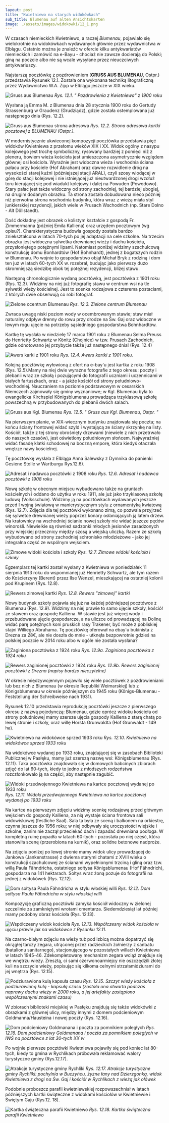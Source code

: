 ```yaml
---
layout: post
title: "Kwietniewo na starych widokówkach"
sub_title: Blumenau auf alten Ansichtskarten
image: ./assets/images/widokowki/12_1.png
---
```


W czasach niemieckich Kwietniewo, a raczej *Blumenau*, pojawiało się wielokrotnie na widokówkach wydawanych głównie przez wydawnictwa w Elblągu. Ostatnio można je znaleźć w ofercie kilku antykwariatów niemieckich i zamówić na e-Bayu - chociaż nie zawsze docierają do Polski; giną na poczcie albo nie są wcale wysyłane przez nieuczciwych antykwariuszy.


Najstarszą pocztówkę z pozdrowieniem (**GRUSS AUS BLUMENAU**, Ostpr.) przedstawia Rysunek 12.1. Została ona wykonana techniką litograficzną przez Wydawnictwo W.A. Zipp w Elblągu jeszcze w XIX wieku.

![Gruss aus Blumenau](/assets/images/widokowki/12_1.png)
*Rys. 12.1. " Pozdrowienia z Kwietniewa" z 1900 roku*

Wysłana ją Emma M. z Blumenau dnia 28 stycznia 1900 roku do Gertudy Strassenburg w Graudenz (Grudziądz), gdzie została ostemplowana już następnego dnia (Rys. 12.2).

![Gruss aus Blumenau strona adresowa](/assets/images/widokowki/12_2.png)
*Rys. 12.2. Strona adresowa kartki pocztowej z BLUMENAU (Ostpr.).*

W modernistycznie ukwieconej kompozycji pocztówka przedstawia pięć widoków Kwietniewa z przełomu wieków XIX i XX. Widok ogólny z nasypu kolejowego jest trochę symboliczny, rysowany bardziej z pomięci niż z pleneru, bowiem wieża kościoła jest umieszczona asymetrycznie względem głównej osi kościoła. Wyraźnie jest widoczna wieża i wschodnia ściana pałacu przy kościele (Hof Abraham) oraz dawne rozwidlenie dróg na wysokości starej kuźni (późniejszej stacji ARAL), czyli szosy wiodącej w górę do stacji kolejowej i nie istniejącej już nieutwardzonej drogi wzdłuż toru kierującej się pod wiadukt kolejowy i dalej na Powuden (Powodowo). Stary pałac jest także widoczny od strony zachodniej, tej bardziej ubogiej, na drugim dodanym obrazku. Ta strona została dobudowana nieco później niż pierwotna strona wschodnia budynku, która wraz z wieżą miała styl junkierskiej rezydencji, jakich wiele w Prusach Wschodnich (np. Stare Dolno - Alt Döllstaedt).

Dość dokładny jest obrazek o kolistym kształcie z gospodą Fr. Zimmermanna (później Emila Kalliena) oraz urzędem pocztowym (wg opisu?). Charakterystyczna budowla gospody została bardzo zniekształcona w latach 70-tych po jej adaptacji na cele szkolne. Na trzecim obrazku jest widoczna sylwetka drewnianej wieży i dachu kościoła, przysłoniętego potężnymi lipami. Natomiast poniżej widzimy szachulcową konstrukcję domu Bonhardtów (Hof Bohnhardt), jednej z bogatszych rodzin w Blumenau. Po wojnie to gospodarstwo objął Michał Bryk z rodziną i dom ten już w latach 60-tych XX w. rozebrał, budując jako pierwszy dużo skromniejszą siedzibę obok tej potężnej rezydencji, bliżej stawu.

Następną chronologicznie wydaną pocztówką, jest pocztówka z 1901 roku (Rys. 12.3). Widzimy na niej już fotografię stawu w centrum wsi na tle sylwetki wieży kościelnej. Jest to scenka rodzajowa z czterema postaciami, z których dwie obserwują co robi fotograf.

![Zielone ccentrum Blumenau](/assets/images/widokowki/12_3.png)
*Rys. 12.3. Zielone centrum Blumenau*

Zwraca uwagę niski poziom wody w ocembrowanym stawie; staw miał naturalny odpływ drenny do rowu przy drodze na Św. Gaj oraz widoczne w lewym rogu ujęcie na potrzeby sąsiedniego gospodarstwa Bohnhardtów.

Kartkę tę wysłała w niedzielę 17 marca 1901 roku z Blumenau Selma Preuss do Henrietty Schwartz w Könitz (Chojnice) w tzw. Prusach Zachodnich, gdzie odnotowano jej przybycie także już następnego dnia! (Rys. 12.4)

![Awers karki z 1901 roku](/assets/images/widokowki/12_4.png)
*Rys. 12.4. Awers kartki z 1901 roku.*

Kolejną pocztówkę wyłowioną z ofert na e-bay'u jest kartka z roku 1908 (Rys. 12.5).Mamy na niej dwie wyraźne fotografie z tego okresu: poczty i plebanii wraz ze szkołą i pozującymi do fotografii uczniami i uczennicami w białych fartuszkach, oraz - a jakże kościół od strony południowo-wschodniej. Nauczaniem na poziomie podstawowym w cesarskich Niemczech zajmowały się gminy wyznaniowe; w Kgl. Blumenau była to ewangelicka Kirchspiel Königsblumenau prowadząca trzyklasową szkołę powszechną w przybudowanych do plebanii dwóch salach.

![Gruss aus Kgl. Blumenau](/assets/images/widokowki/12_5.png)
*Rys. 12.5. " Gruss aus Kgl. Blumenau, Ostpr. "*

Na pierwszym planie, w XIX-wiecznym budynku znajdowała się poczta; na końcu ściany frontowej widać szyld i wystającą ze ściany skrzynkę na listy. Kościół, także z tej strony obrośnięty drzewami (niewiele z nich przetrwało do naszych czasów), jest oświetlony południowym słońcem. Najwyraźniej widać fasadę klatki schodowej na boczną emporę, która kiedyś otaczała wnętrze nawy kościelnej.

Tę pocztówkę wysłała z Elbląga Anna Salewsky z Dymnika do panienki Gesiene Stolle w Wartburgu Rys.12.6).

![Adresat i nadawca pocztówki z 1908 roku](/assets/images/widokowki/12_6.png)
*Rys. 12.6. Adresat i nadawca pocztówki z 1908 roku*

Nową szkołę w obecnym miejscu wybudowano także na gruntach kościelnych i oddano do użytku w roku 1911, ale już jako trzyklasową szkołę ludową (Volksschule). Widzimy ją na pocztówkach wydawanych jeszcze przed I wojną światową w manierystycznym stylu z ornamentyką kwiatową (Rys. 12.7). Zdjęcia dla tej pocztówki wykonano zimą, co pozwala przyjrzeć się sylwetce drewnianej wieży poprzez konary osłaniających ją latem drzew. Na kratownicy na wschodniej ścianie nowej szkoły nie widać jeszcze pędów winorośli. Niewielkie są również sadzonki młodych jesionów zasadzonych przy wiejskiej przecznicy między szosą a wiejską uliczką. Razem ze szkołą wybudowano od strony zachodniej schronisko młodzieżowe - jako jej integralna część ze wspólnym wejściem.


![Zimowe widoki kościoła i szkoły](/assets/images/widokowki/12_7.png)
*Rys. 12.7. Zimowe widoki kościoła i szkoły*

Egzemplarz tej kartki został wysłany z Kwietniewa w poniedziałek 11 sierpnia 1913 roku do wspomnianej już Henrietty Schwartz, ale tym razem do Kościerzyny (Berent) przez Ilse Wenzel, mieszkającej na ostatniej kolonii pod Krupinem (Rys. 12.8).

![Rewers zimowej kartki](/assets/images/widokowki/12_8.png)
*Rys. 12.8. Rewers "zimowej" kartki*

Nowy budynek szkoły pojawia się już na każdej późniejszej pocztówce z Blumenau (Rys. 12.9). Widzimy na niej prawie to samo ujęcie szkoły, kościół ze stawem oraz gospodę Kalliena. W stawie jest już więcej wody i przebudowane ujęcie gospodarcze, a na uliczce od prowadzącej na Dolinę widać parę potężnych koni pruskich rasy Trakener, być może z pobliskiej stajni Williego Abrahama. Tę pocztówkę oferował na ebay'u bukinista z Drezna za 28€, ale nie doszła do mnie - utknęła bezpowrotnie gdzieś na polskiej poczcie w 2014 roku albo w ogóle nie została wysłana?

![Zaginiona pocztówka z 1924 roku](/assets/images/widokowki/12_9a.png)
*Rys. 12.9a. Zaginiona pocztówka z 1924 roku*

![Rewers zaginionej pocztówki z 1924 roku](/assets/images/widokowki/12_9b.png)
*Rys. 12.9b. Rewers zaginionej pocztówki z Drezna (napisy bardzo nieczytelne)*

W okresie międzywojennym pojawiło się wiele pocztówek z pozdrowieniami lub bez nich z Blumenau (w okresie Republiki Weimarskiej) lub z Königsblumenau w okresie późniejszym do 1945 roku (Königs-Blumenau - Feststellung der Schreibweise nach 1931).

Rysunek 12.10 przedstawia reprodukcję pocztówki jeszcze z pierwszego okresu z nazwą pojedynczą: Blumenau, gdzie oprócz widoku kościoła od strony południowej mamy szersze ujęcia gospody Kalliena z starą chatą po lewej stronie i szkoły, oraz willę Horsta Grunwaldta (Hof Grunwaldt - 149 ha).

![Kwietniewo na widokówce sprzed 1933 roku](/assets/images/widokowki/12_10.png)
*Rys. 12.10. Kwietniewo na widokówce sprzed 1933 roku*

Na widokówce wydanej po 1933 roku, znajdującej się w zasobach Biblioteki Publicznej w Pasłęku, mamy już szerszą nazwę wsi: Königsblumenau (Rys. 12.11). Taka pocztówka znajdowała się w domowych babcinych zbiorach zdjęć do lat 60-tych, kiedy to jedno z młodszych rodzeństwa rozczłonkowało ją na części, aby następnie zagubić.

![Widoki przedwojennego Kwietniewa na kartce pocztowej wydanej po 1933 roku](/assets/images/widokowki/12_11.png)
*Rys. 12.11. Widoki przedwojennego Kwietniewa na kartce pocztowej wydanej po 1933 roku*

Na kartce na pierwszym zdjęciu widzimy scenkę rodzajową przed głównym wejściem do gospody Kalliena, za nią wystaje ściana frontowa sali widowiskowej (festliche Saal). Sala ta była ze sceną i balkonem na orkiestrę, czynna jeszcze do 1956 roku; w niej odbywały się uroczystości wiejskie i szkolne, zanim nie zaczął przeciekać dach i zapadać drewniana podłoga. W kompletną ruinę popadła w latach 60-tych - pozostała po niej część, która stanowiła scenę (przerobiona na kurnik), oraz solidne betonowe nadproże.

 Na zdjęciu poniżej po lewej stronie mamy widok ulicy prowadzącej do Jankowa (Jankenstrasse) z dwiema starymi chatami z XVIII wieku o konstrukcji szachulcowej ze ścianami wypełnionymi trzciną i gliną oraz tzw. willą Paula Fähndricha, ostatniego sołtysa Königsblumenau (Hof Fähndrich), gospodarza na 141 hektarach. Sołtys wraz żoną pozuje do fotografii na jednej z widokówek (Rys. 12.12).

![Dom sołtysa Paula Fähndricha w stylu włoskiej willi](/assets/images/widokowki/12_12.png)
*Rys. 12.12. Dom sołtysa Paula Fähndricha w stylu włoskiej willi*

Kompozycję graficzną pocztówki zamyka kościół widoczny w zielonej szczelinie za zamkniętymi wrotami cmentarza. Siedemdziesiąt lat później mamy podobny obraz kościoła (Rys. 12.13).

![Współczesny widok kościoła](/assets/images/widokowki/12_13.png)
*Rys. 12.13. Współczesny widok kościoła w ujęciu prawie jak na widokówce z Rysunku 12.11.*

Na czarno-białym zdjęciu na wieży tuż pod izbicą można dopatrzyć się okrągłej tarczy zegara, utrąconej przez radzieckich żołnierzy z sanbatu (batalionu sanitarnego), stacjonującego w pozostałych willach Kwietniewa w latach 1945-46. Zdekompletowany mechanizm zegara wciąż znajduje się we wnętrzu wieży. Zresztą, ci sami czerwonoarmiejcy nie oszczędzili złotej kuli na szczycie wieży, popisując się kilkoma celnymi strzałamidziurami do jej wnętrza (Rys. 12.15).

![Podziurawiona kulą kapsuła czasu](/assets/images/widokowki/12_15.png)
*Rys. 12.15. Szczyt wieży kościoła z podziurawioną kulą - kapsułą czasu (została ona otwarta podczas naprawy dachu wieży w 2000 roku, a jej artefakty zastąpiono współczesnymi znakami czasu)*

W zbiorach biblioteki miejskiej w Pasłęku znajdują się także widokówki z obrazkami z głównej ulicy, między innymi z domem podcieniowym Goldmanna/Hausteina i nowej poczty (Rys. 12.16).

![Dom podcieniowy Goldmanana i poczta za pomnikiem poległych](/assets/images/widokowki/12_16.png)
*Rys. 12.16. Dom podcieniowy Goldmanana i poczta za pomnikiem poległych w IWŚ na pocztówce z lat 30-tych XX w*

Po wojnie pierwsze pocztówki Kwietniewa pojawiły się pod koniec lat 80-tych, kiedy to gmina w Rychlikach próbowała reklamować walory turystyczne gminy (Rys.12.17).

![Atrakcje turystyczne gminy Rychliki](/assets/images/widokowki/12_17.png)
*Rys. 12.17. Atrakcje turystyczne gminy Rychliki: pochylnia w Buczyńcu, żyzne łany nad Dzierzgonką, widok Kwietniewa z drogi na Św. Gaj i kościół w Rychlikach z wieżą jak ołówek*

Podobnie proboszcz parafii kwietniewskiej rozpowszechniał w latach późniejszych kartki świąteczne z widokami kościołów w Kwietniewie i Świętym Gaju (Rys.12. 18).

![Kartka świąteczna parafii Kwietniewo](/assets/images/widokowki/12_18.png)
*Rys. 12.18. Kartka świąteczna parafii Kwietniewo*